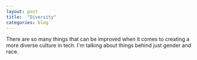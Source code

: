 ```yaml
---
layout: post
title:  "Diversity"
categories: blog
---
```


There are so many things that can be improved when it comes to creating a more diverse culture in tech. I'm talking about things behind just gender and race. 